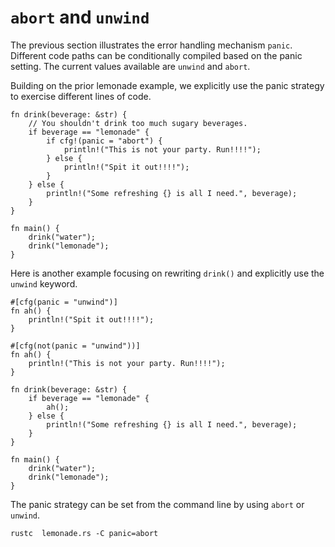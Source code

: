 # `abort` and `unwind`

The previous section illustrates the error handling mechanism `panic`.  Different code paths can be conditionally compiled based on the panic setting. The current values available are `unwind` and `abort`.

Building on the prior lemonade example, we explicitly use the panic strategy to exercise different lines of code.  

```rust,editable,mdbook-runnable
fn drink(beverage: &str) {
    // You shouldn't drink too much sugary beverages.
    if beverage == "lemonade" {
        if cfg!(panic = "abort") {
            println!("This is not your party. Run!!!!");
        } else {
            println!("Spit it out!!!!");
        }
    } else {
        println!("Some refreshing {} is all I need.", beverage);
    }
}

fn main() {
    drink("water");
    drink("lemonade");
}
```

Here is another example focusing on rewriting `drink()` and explicitly use the `unwind` keyword.

```rust,editable
#[cfg(panic = "unwind")]
fn ah() {
    println!("Spit it out!!!!");
}

#[cfg(not(panic = "unwind"))]
fn ah() {
    println!("This is not your party. Run!!!!");
}

fn drink(beverage: &str) {
    if beverage == "lemonade" {
        ah();
    } else {
        println!("Some refreshing {} is all I need.", beverage);
    }
}

fn main() {
    drink("water");
    drink("lemonade");
}
```

The panic strategy can be set from the command line by using `abort` or `unwind`.

```console
rustc  lemonade.rs -C panic=abort
```
